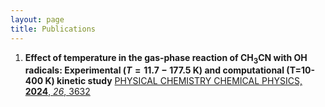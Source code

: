 ```yaml
---
layout: page
title: Publications
---
```


1. **Effect of temperature in the gas-phase reaction of CH<sub>3</sub>CN with OH radicals: Experimental ($T=11.7-177.5$ K) and computational (T=10-400 K) kinetic study**
[PHYSICAL CHEMISTRY CHEMICAL PHYSICS, **2024**, _26_, 3632](https://pubs.rsc.org/en/content/articlelanding/2024/cp/d3cp04944b)
